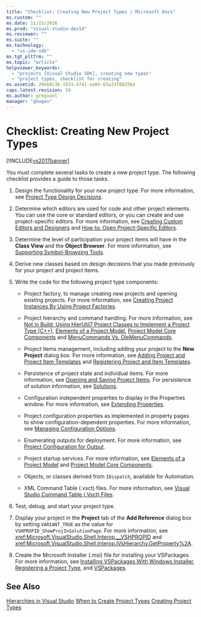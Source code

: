 ```yaml
---
title: "Checklist: Creating New Project Types | Microsoft Docs"
ms.custom: ""
ms.date: 11/15/2016
ms.prod: "visual-studio-dev14"
ms.reviewer: ""
ms.suite: ""
ms.technology:
  - "vs-ide-sdk"
ms.tgt_pltfrm: ""
ms.topic: "article"
helpviewer_keywords:
  - "projects [Visual Studio SDK], creating new types"
  - "project types, checklist for creating"
ms.assetid: 29eb9c3b-1933-4741-aa85-65a33f0825ba
caps.latest.revision: 24
ms.author: gregvanl
manager: "ghogen"
---
```

# Checklist: Creating New Project Types
[!INCLUDE[vs2017banner](../../includes/vs2017banner.md)]

You must complete several tasks to create a new project type. The following checklist provides a guide to those tasks.

1.  Design the functionality for your new project type. For more information, see [Project Type Design Decisions](../../extensibility/internals/project-type-design-decisions.md).

2.  Determine which editors are used for code and other project elements. You can use the core or standard editors, or you can create and use project-specific editors. For more information, see [Creating Custom Editors and Designers](../../extensibility/creating-custom-editors-and-designers.md) and [How to: Open Project-Specific Editors](../../extensibility/how-to-open-project-specific-editors.md).

3.  Determine the level of participation your project items will have in the **Class View** and the **Object Browser**. For more information, see [Supporting Symbol-Browsing Tools](../../extensibility/internals/supporting-symbol-browsing-tools.md).

4.  Derive new classes based on design decisions that you made previously for your project and project items.

5.  Write the code for the following project type components:

    -   Project factory, to manage creating new projects and opening existing projects. For more information, see [Creating Project Instances By Using Project Factories](../../extensibility/internals/creating-project-instances-by-using-project-factories.md).

    -   Project hierarchy and command handling. For more information, see [Not in Build: Using HierUtil7 Project Classes to Implement a Project Type (C++)](http://msdn.microsoft.com/a5c16a09-94a2-46ef-87b5-35b815e2f346), [Elements of a Project Model](../../extensibility/internals/elements-of-a-project-model.md), [Project Model Core Components](../../extensibility/internals/project-model-core-components.md) and [MenuCommands Vs. OleMenuCommands](../../misc/menucommands-vs-olemenucommands.md).

    -   Project items management, including adding your project to the **New Project** dialog box. For more information, see [Adding Project and Project Item Templates](../../extensibility/internals/adding-project-and-project-item-templates.md) and [Registering Project and Item Templates](../../extensibility/internals/registering-project-and-item-templates.md).

    -   Persistence of project state and individual items. For more information, see [Opening and Saving Project Items](../../extensibility/internals/opening-and-saving-project-items.md). For persistence of solution information, see [Solutions](../../extensibility/internals/solutions.md).

    -   Configuration independent properties to display in the Properties window. For more information, see [Extending Properties](../../extensibility/internals/extending-properties.md).

    -   Project configuration properties as implemented in property pages to show configuration-dependent properties. For more information, see [Managing Configuration Options](../../extensibility/internals/managing-configuration-options.md).

    -   Enumerating outputs for deployment. For more information, see [Project Configuration for Output](../../extensibility/internals/project-configuration-for-output.md).

    -   Project startup services. For more information, see [Elements of a Project Model](../../extensibility/internals/elements-of-a-project-model.md) and [Project Model Core Components](../../extensibility/internals/project-model-core-components.md).

    -   Objects, or classes derived from `IDispatch`, available for Automation.

    -   XML Command Table (.vsct) files. For more information, see [Visual Studio Command Table (.Vsct) Files](../../extensibility/internals/visual-studio-command-table-dot-vsct-files.md).

6.  Test, debug, and start your project type.

7.  Display your project in the **Project** tab of the **Add Reference** dialog box by setting `VARIANT_TRUE` as the value for `VSHPROPID_ShowProjInSolutionPage`. For more information, see <xref:Microsoft.VisualStudio.Shell.Interop.__VSHPROPID> and <xref:Microsoft.VisualStudio.Shell.Interop.IVsHierarchy.GetProperty%2A>.

8.  Create the Microsoft Installer (.msi) file for installing your VSPackages. For more information, see [Installing VSPackages With Windows Installer](../../extensibility/internals/installing-vspackages-with-windows-installer.md), [Registering a Project Type](../../extensibility/internals/registering-a-project-type.md), and [VSPackages](../../extensibility/internals/vspackages.md).

## See Also
 [Hierarchies in Visual Studio](../../extensibility/internals/hierarchies-in-visual-studio.md)
 [When to Create Project Types](../../extensibility/internals/when-to-create-project-types.md)
 [Creating Project Types](../../extensibility/internals/creating-project-types.md)
